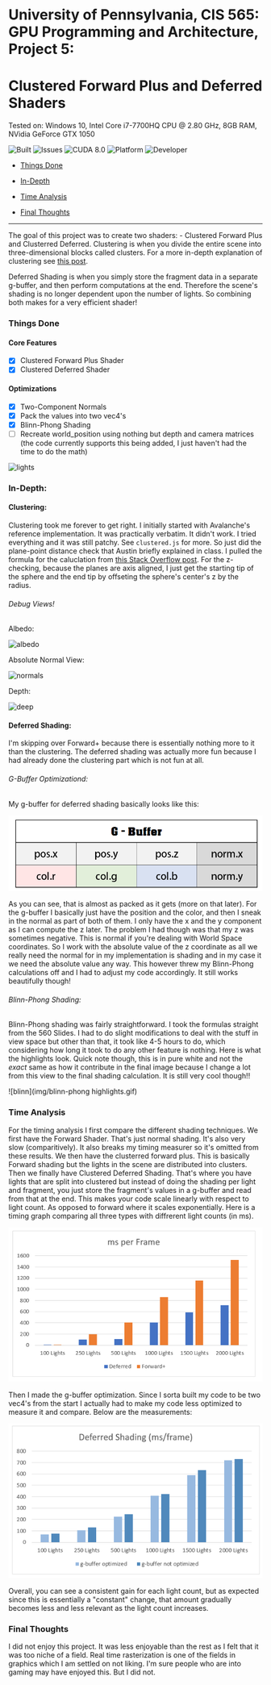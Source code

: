 # **University of Pennsylvania, CIS 565: GPU Programming and Architecture, Project 5:**

# **Clustered Forward Plus and Deferred Shaders**

Tested on: Windows 10, Intel Core i7-7700HQ CPU @ 2.80 GHz, 8GB RAM, NVidia GeForce GTX 1050

 ![Built](https://img.shields.io/appveyor/ci/gruntjs/grunt.svg) ![Issues](https://img.shields.io/github/issues-raw/badges/shields/website.svg) ![CUDA 8.0](https://img.shields.io/badge/CUDA-8.0-green.svg?style=flat)  ![Platform](https://img.shields.io/badge/platform-Desktop-bcbcbc.svg)  ![Developer](https://img.shields.io/badge/Developer-Youssef%20Victor-0f97ff.svg?style=flat)




- [Things Done](#things-done)

- [In-Depth](#in-depth)

- [Time Analysis](#time-analysis)
 
- [Final Thoughts](#final-thougts)

 

____________________________________________________


 
The goal of this project was to create two shaders: - Clustered Forward Plus and Clusterred Deferred. Clustering is when you divide the entire scene into three-dimensional blocks called clusters. For a more in-depth explanation of clustering see [this post](http://www.humus.name/Articles/PracticalClusteredShading.pdf).

Deferred Shading is when you simply store the fragment data in a separate g-buffer, and then perform computations at the end. Therefore the scene's shading is no longer dependent upon the number of lights. So combining both makes for a very efficient shader!



### Things Done

#### Core Features

 - [x] Clustered Forward Plus Shader
 - [x] Clustered Deferred Shader

 #### Optimizations
 
  - [x] Two-Component Normals
  - [x] Pack the values into two vec4's
  - [x] Blinn-Phong Shading
  - [ ] Recreate world_position using nothing but depth and camera matrices (the code currently supports this being added, I just haven't had the time to do the math)

![lights](img/lights.gif)


### In-Depth:

#### Clustering:

Clustering took me forever to get right. I initially started with Avalanche's reference implementation. It was practically verbatim. It didn't work. I tried everything and it was still patchy. See `clustered.js` for more. So just did the plane-point distance check that Austin briefly explained in class. I pulled the formula for the caluclation from [this Stack Overflow post](http://bit.ly/GPU-HW5-Ref1). For the z-checking, because the planes are axis aligned, I just get the starting tip of the sphere and the end tip by offseting the sphere's center's z by the radius.

###### Debug Views!

Albedo:

![albedo](img/albedo.gif)

Absolute Normal View:

![normals](img/normals.gif)

Depth:

![deep](img/depth.gif)

#### Deferred Shading:

I'm skipping over Forward+ because there is essentially nothing more to it than the clustering. The deferred shading was actually more fun because I had already done the clustering part which is not fun at all.

###### G-Buffer Optimizationd:

My g-buffer for deferred shading basically looks like this:

![gbuffer](img/gbuffer.PNG)

As you can see, that is almost as packed as it gets (more on that later). For the g-buffer I basically just have the position and the color, and then I sneak in the normal as part of both of them. I only have the x and the y component as I can compute the z later. The problem I had though was that my z was sometimes negative. This is normal if you're dealing with World Space coordinates. So I work with the absolute value of the z coordinate as all we really need the normal for in my implementation is shading and in my case it we need the absolute value any way. This however threw my Blinn-Phong calculations off and I had to adjust my code accordingly. It still works beautifully though!

###### Blinn-Phong Shading:

Blinn-Phong shading was fairly straightforward. I took the formulas straight from the 560 Slides. I had to do slight modifications to deal with the stuff in view space but other than that, it took like 4-5 hours to do, which considering how long it took to do any other feature is nothing. Here is what the highlights look. Quick note though, this is in pure white and not the *exact* same as how it contribute in the final image because I change a lot from this view to the final shading calculation. It is still very cool though!!

![blinn](img/blinn-phong highlights.gif)

### Time Analysis

For the timing analysis I first compare the different shading techniques. We first have the Forward Shader. That's just normal shading. It's also very slow (comparitively). It also breaks my timing measurer so it's omitted from these results. We then have the clusterred forward plus. This is basically Forward shading but the lights in the scene are distributed into clusters. Then we finally have Clustered Deferred Shading. That's where you have lights that are split into clustered but instead of doing the shading per light and fragment, you just store the fragment's values in a g-buffer and read from that at the end. This makes your code scale linearly with respect to light count. As opposed to forward where it scales exponentially. Here is a timing graph comparing all three types with diffrerent light counts (in ms). 

![timing for different shaders](img/ms_frame.PNG)

Then I made the g-buffer optimization. Since I sorta built my code to be two vec4's from the start I actually had to make my code less optimized to measure it and compare. Below are the measurements:

![timing for different shaders](img/deferred.PNG)

Overall, you can see a consistent gain for each light count, but as expected since this is essentially a "constant" change, that amount gradually becomes less and less relevant as the light count increases.

### Final Thoughts

I did not enjoy this project. It was less enjoyable than the rest as I felt that it was too niche of a field. Real time rasterization is one of the fields in graphics which I am settled on not liking. I'm sure people who are into gaming may have enjoyed this. But I did not.
